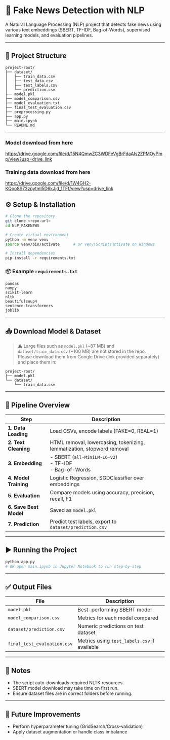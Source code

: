 # 📰 Fake News Detection with NLP

A Natural Language Processing (NLP) project that detects fake news using various text embeddings (SBERT, TF-IDF, Bag-of-Words), supervised learning models, and evaluation pipelines.

---

## 📁 Project Structure

```
project-root/
├── dataset/
│   ├── train_data.csv
│   ├── test_data.csv
│   ├── test_labels.csv
│   └── prediction.csv
├── model.pkl
├── model_comparison.csv
├── model_evaluation.txt
├── final_test_evaluation.csv
├── preprocessing.py
├── app.py
├── main.ipynb
└── README.md
```

---

### Model download from here

https://drive.google.com/file/d/15N4QmwZC3WDFeVgBrFdaAIs2ZPMOyPmp/view?usp=drive_link

### Training data download from here

https://drive.google.com/file/d/1W4GH2-KQoo8S73zpytmI5D6kJjd_1TFf/view?usp=drive_link

## ⚙️ Setup & Installation

```bash
# Clone the repository
git clone <repo-url>
cd NLP_FAKENEWS

# Create virtual environment
python -m venv venv
source venv/bin/activate      # or venv\Scriptsctivate on Windows

# Install dependencies
pip install -r requirements.txt
```

### 📦 Example `requirements.txt`

```
pandas
numpy
scikit-learn
nltk
beautifulsoup4
sentence-transformers
joblib
```

---

## 📥 Download Model & Dataset

> ⚠️ Large files such as `model.pkl` (~87 MB) and `dataset/train_data.csv` (~100 MB) are not stored in the repo.  
> Please download them from Google Drive (link provided separately) and place them in:

```
project-root/
├── model.pkl
└── dataset/
    └── train_data.csv
```

---

## 🔄 Pipeline Overview

| Step                   | Description                                                            |
| ---------------------- | ---------------------------------------------------------------------- |
| **1. Data Loading**    | Load CSVs, encode labels (FAKE=0, REAL=1)                              |
| **2. Text Cleaning**   | HTML removal, lowercasing, tokenizing, lemmatization, stopword removal |
| **3. Embedding**       | - SBERT (`all-MiniLM-L6-v2`) <br> - TF-IDF <br> - Bag-of-Words         |
| **4. Model Training**  | Logistic Regression, SGDClassifier over embeddings                     |
| **5. Evaluation**      | Compare models using accuracy, precision, recall, F1                   |
| **6. Save Best Model** | Saved as `model.pkl`                                                   |
| **7. Prediction**      | Predict test labels, export to `dataset/prediction.csv`                |

---

## ▶️ Running the Project

```bash
python app.py
# OR open main.ipynb in Jupyter Notebook to run step-by-step
```

---

## ✅ Output Files

| File                        | Description                                  |
| --------------------------- | -------------------------------------------- |
| `model.pkl`                 | Best-performing SBERT model                  |
| `model_comparison.csv`      | Metrics for each model compared              |
| `dataset/prediction.csv`    | Numeric predictions on test dataset          |
| `final_test_evaluation.csv` | Metrics using `test_labels.csv` if available |

---

## 📝 Notes

- The script auto-downloads required NLTK resources.
- SBERT model download may take time on first run.
- Ensure dataset files are in correct folders before running.

---

## 🚀 Future Improvements

- Perform hyperparameter tuning (GridSearch/Cross-validation)
- Apply dataset augmentation or handle class imbalance
